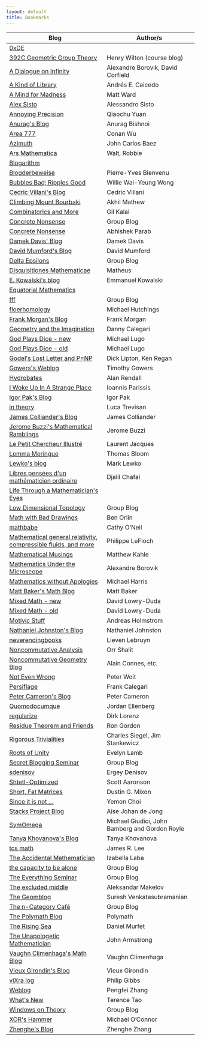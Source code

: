 ```yaml
---
layout: default
title: Bookmarks
---
```

Blog | Author/s
-----|---------
[0xDE](http://11011110.livejournal.com/) |	
[392C Geometric Group Theory](https://392c.wordpress.com/) | Henry Wilton (course blog)
[A Dialogue on Infinity](https://dialinf.wordpress.com/) | Alexandre Borovik, David Corfield
[A Kind of Library](https://andrescaicedo.wordpress.com/) | Andrés E. Caicedo
[A Mind for Madness](https://hilbertthm90.wordpress.com/) | Matt Ward
[Alex Sisto](https://alexsisto.wordpress.com/) | Alessandro Sisto
[Annoying Precision](https://qchu.wordpress.com/) | Qiaochu Yuan
[Anurag's Blog](https://anuragbishnoi.wordpress.com/) | Anurag Bishnoi
[Area 777](https://conan777.wordpress.com/) | Conan Wu
[Azimuth](https://johncarlosbaez.wordpress.com/) | John Carlos Baez
[Ars Mathematica](http://www.arsmathematica.net/) | Walt, Robbie
[Blogarithm](https://philtynan.wordpress.com/) | 
[Blogderbeweise](https://blogderbeweise.wordpress.com/)	| Pierre-Yves Bienvenu
[Bubbles Bad; Ripples Good](https://williewong.wordpress.com/) | Willie Wai-Yeung Wong
[Cedric Villani's Blog](http://cedricvillani.org/) | Cedric Villani
[Climbing Mount Bourbaki](https://amathew.wordpress.com/) | Akhil Mathew
[Combinatorics and More](https://gilkalai.wordpress.com/) | Gil Kalai
[Concrete Nonsense](https://concretenonsense.wordpress.com/) | Group Blog
[Concrete Nonsense](https://abhishekparab.wordpress.com/) | Abhishek Parab
[Damek Davis' Blog](https://damekdavis.wordpress.com/) | Damek Davis
[David Mumford's Blog](http://www.dam.brown.edu/people/mumford/blog.html) | David Mumford
[Delta Epsilons](https://deltaepsilons.wordpress.com/) | Group Blog
[Disquisitiones Mathematicae](https://matheuscmss.wordpress.com/) | Matheus
[E. Kowalski's blog](http://blogs.ethz.ch/kowalski/) | Emmanuel Kowalski
[Equatorial Mathematics](https://equatorialmaths.wordpress.com/) | 
[fff](https://ffbandf.wordpress.com/) | Group Blog
[floerhomology](https://floerhomology.wordpress.com/) | Michael Hutchings
[Frank Morgan's Blog](http://sites.williams.edu/Morgan/) | Frank Morgan
[Geometry and the Imagination](https://lamington.wordpress.com/) | Danny Calegari
[God Plays Dice - new](http://gottwurfelt.com/)	| Michael Lugo
[God Plays Dice - old](http://godplaysdice.blogspot.ca/) | Michael Lugo
[Godel's Lost Letter and P=NP](https://rjlipton.wordpress.com/) | Dick Lipton, Ken Regan
[Gowers's Weblog](https://gowers.wordpress.com/) | Timothy Gowers
[Hydrobates](https://alanrendall.wordpress.com/) | Alan Rendall
[I Woke Up In A Strange Place](https://yannisparissis.wordpress.com/) | Ioannis Parissis
[Igor Pak's Blog](https://igorpak.wordpress.com/) | Igor Pak
[in theory](https://lucatrevisan.wordpress.com/) | Luca Trevisan
[James Colliander's Blog](http://blog.math.toronto.edu/colliand/) | James Colliander
[Jerome Buzzi's Mathematical Ramblings](https://jbuzzi.wordpress.com/) | Jerome Buzzi
[Le Petit Chercheur Illustré](https://yetaspblog.wordpress.com/) | Laurent Jacques
[Lemma Meringue](https://lemmameringue.wordpress.com/) | Thomas Bloom
[Lewko's blog](https://lewko.wordpress.com/) | Mark Lewko
[Libres pensées d'un mathématicien ordinaire](http://djalil.chafai.net/blog/) |	Djalil Chafai
[Life Through a Mathematician's Eyes](http://lthmath.tumblr.com/) | 
[Low Dimensional Topology](https://ldtopology.wordpress.com/) |	Group Blog
[Math with Bad Drawings](http://mathwithbaddrawings.com/) | Ben Orlin
[mathbabe](http://mathbabe.org/) | Cathy O’Neil
[Mathematical general relativity, compressible fluids, and more](https://philippelefloch.org/) | Philippe LeFloch
[Mathematical Musings](https://matthewkahle.wordpress.com/) | Matthew Kahle
[Mathematics Under the Microscope](https://micromath.wordpress.com) | Alexandre Borovik
[Mathematics without Apologies](https://mathematicswithoutapologies.wordpress.com/) | Michael Harris
[Matt Baker's Math Blog](https://mattbakerblog.wordpress.com/) | Matt Baker
[Mixed Math - new](http://davidlowryduda.com/) | David Lowry-Duda
[Mixed Math - old](https://mixedmath.wordpress.com/) | David Lowry-Duda
[Motivic Stuff](https://homotopical.wordpress.com/) | Andreas Holmstrom
[Nathaniel Johnston's Blog](http://www.njohnston.ca/) | Nathaniel Johnston
[neverendingbooks](http://www.neverendingbooks.org/) | Lieven Lebruyn
[Noncommutative Analysis](https://noncommutativeanalysis.wordpress.com/) | Orr Shalit
[Noncommutative Geometry Blog](http://noncommutativegeometry.blogspot.ca/) | Alain Connes, etc.
[Not Even Wrong](http://www.math.columbia.edu/~woit/wordpress/) | Peter Woit
[Persiflage](https://galoisrepresentations.wordpress.com/) | Frank Calegari
[Peter Cameron's Blog](https://cameroncounts.wordpress.com/) | Peter Cameron
[Quomodocumque](https://quomodocumque.wordpress.com/) | Jordan Ellenberg
[regularize](https://regularize.wordpress.com/) | Dirk Lorenz
[Residue Theorem and Friends](http://residuetheorem.com) | Ron Gordon
[Rigorous Trivialities](https://rigtriv.wordpress.com/) | Charles Siegel, Jim Stankewicz
[Roots of Unity](http://blogs.scientificamerican.com/roots-of-unity/) | Evelyn Lamb
[Secret Blogging Seminar](https://sbseminar.wordpress.com/) | Group Blog
[sdenisov](https://sdenisov.wordpress.com/) | Ergey Denisov
[Shtetl-Optimized](http://www.scottaaronson.com/blog/) | Scott Aaronson
[Short, Fat Matrices](https://dustingmixon.wordpress.com/) | Dustin G. Mixon
[Since it is not …](https://ifwisdomwereteachable.wordpress.com/) | Yemon Choi
[Stacks Project Blog](http://math.columbia.edu/~dejong/wordpress/) | Aise Johan de Jong
[SymOmega](https://symomega.wordpress.com/) | Michael Giudici, John Bamberg and Gordon Royle
[Tanya Khovanova's Blog](http://blog.tanyakhovanova.com/) | Tanya Khovanova
[tcs math](http://tcsmath.org/) | James R. Lee
[The Accidental Mathematician](https://ilaba.wordpress.com/) | Izabella Laba
[the capacity to be alone](https://etreseul.wordpress.com/) | Group Blog
[The Everything Seminar](https://cornellmath.wordpress.com/) | Group Blog
[The excluded middle](http://amakelov.github.io/) | Aleksandar Makelov
[The Geomblog](http://blog.geomblog.org/) | Suresh Venkatasubramanian 
[The n-Category Café](https://golem.ph.utexas.edu/category/) | Group Blog
[The Polymath Blog](http://polymathprojects.org/) | Polymath
[The Rising Sea](http://therisingsea.org/) | Daniel Murfet
[The Unapologetic Mathematician](https://unapologetic.wordpress.com/) | John Armstrong
[Vaughn Climenhaga's Math Blog](https://vaughnclimenhaga.wordpress.com/) | Vaughn Climenhaga
[Vieux Girondin's Blog](https://vieuxgirondin.wordpress.com/) | Vieux Girondin
[viXra log](http://blog.vixra.org/) | Philip Gibbs
[Weblog](https://pfzhang.wordpress.com/) | Pengfei Zhang
[What's New](https://terrytao.wordpress.com/) | Terence Tao
[Windows on Theory](http://windowsontheory.org/) | Group Blog
[XOR's Hammer](http://xorshammer.com/) | Michael O’Connor
[Zhenghe's Blog](https://zhenghezhang.wordpress.com/) | Zhenghe Zhang

